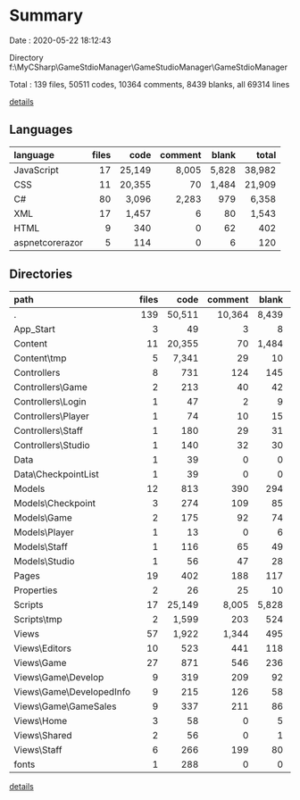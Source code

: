 # Summary

Date : 2020-05-22 18:12:43

Directory f:\MyCSharp\GameStdioManager\GameStudioManager\GameStdioManager

Total : 139 files,  50511 codes, 10364 comments, 8439 blanks, all 69314 lines

[details](details.md)

## Languages
| language | files | code | comment | blank | total |
| :--- | ---: | ---: | ---: | ---: | ---: |
| JavaScript | 17 | 25,149 | 8,005 | 5,828 | 38,982 |
| CSS | 11 | 20,355 | 70 | 1,484 | 21,909 |
| C# | 80 | 3,096 | 2,283 | 979 | 6,358 |
| XML | 17 | 1,457 | 6 | 80 | 1,543 |
| HTML | 9 | 340 | 0 | 62 | 402 |
| aspnetcorerazor | 5 | 114 | 0 | 6 | 120 |

## Directories
| path | files | code | comment | blank | total |
| :--- | ---: | ---: | ---: | ---: | ---: |
| . | 139 | 50,511 | 10,364 | 8,439 | 69,314 |
| App_Start | 3 | 49 | 3 | 8 | 60 |
| Content | 11 | 20,355 | 70 | 1,484 | 21,909 |
| Content\tmp | 5 | 7,341 | 29 | 10 | 7,380 |
| Controllers | 8 | 731 | 124 | 145 | 1,000 |
| Controllers\Game | 2 | 213 | 40 | 42 | 295 |
| Controllers\Login | 1 | 47 | 2 | 9 | 58 |
| Controllers\Player | 1 | 74 | 10 | 15 | 99 |
| Controllers\Staff | 1 | 180 | 29 | 31 | 240 |
| Controllers\Studio | 1 | 140 | 32 | 30 | 202 |
| Data | 1 | 39 | 0 | 0 | 39 |
| Data\CheckpointList | 1 | 39 | 0 | 0 | 39 |
| Models | 12 | 813 | 390 | 294 | 1,497 |
| Models\Checkpoint | 3 | 274 | 109 | 85 | 468 |
| Models\Game | 2 | 175 | 92 | 74 | 341 |
| Models\Player | 1 | 13 | 0 | 6 | 19 |
| Models\Staff | 1 | 116 | 65 | 49 | 230 |
| Models\Studio | 1 | 56 | 47 | 28 | 131 |
| Pages | 19 | 402 | 188 | 117 | 707 |
| Properties | 2 | 26 | 25 | 10 | 61 |
| Scripts | 17 | 25,149 | 8,005 | 5,828 | 38,982 |
| Scripts\tmp | 2 | 1,599 | 203 | 524 | 2,326 |
| Views | 57 | 1,922 | 1,344 | 495 | 3,761 |
| Views\Editors | 10 | 523 | 441 | 118 | 1,082 |
| Views\Game | 27 | 871 | 546 | 236 | 1,653 |
| Views\Game\Develop | 9 | 319 | 209 | 92 | 620 |
| Views\Game\DevelopedInfo | 9 | 215 | 126 | 58 | 399 |
| Views\Game\GameSales | 9 | 337 | 211 | 86 | 634 |
| Views\Home | 3 | 58 | 0 | 5 | 63 |
| Views\Shared | 2 | 56 | 0 | 1 | 57 |
| Views\Staff | 6 | 266 | 199 | 80 | 545 |
| fonts | 1 | 288 | 0 | 0 | 288 |

[details](details.md)